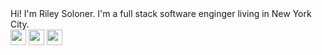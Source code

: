 <head>
  <link rel="stylesheet" href="https://cdn.jsdelivr.net/gh/devicons/devicon@v2.15.1/devicon.min.css">
</head>
<body>
<!-- <img src="public/GHheader1.png" /> -->
Hi! I'm Riley Soloner. I'm a full stack software enginger living in New York City. 
<div className="imgDiv">
<img src="https://cdn.jsdelivr.net/gh/devicons/devicon/icons/javascript/javascript-original.svg" height="25px" width="25px" />
<img src="https://cdn.jsdelivr.net/gh/devicons/devicon/icons/react/react-original.svg" height="25px" width="25px" />  
<img src="https://cdn.jsdelivr.net/gh/devicons/devicon/icons/rails/rails-plain.svg" height="25px" width="25px" />
</div>     
</body>
